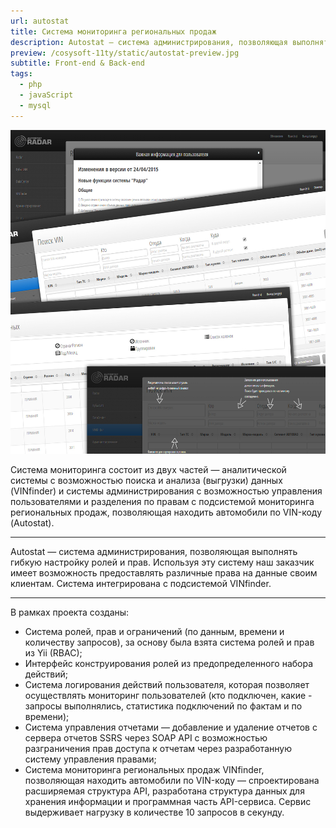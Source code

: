 ```yaml
---
url: autostat
title: Система мониторинга региональных продаж
description: Autostat — система администрирования, позволяющая выполнять гибкую настройку ролей и прав. Используя эту систему наш заказчик имеет возможность предоставлять различные права на данные своим клиентам. Система интегрирована с подсистемой VINfinder.
preview: /cosysoft-11ty/static/autostat-preview.jpg
subtitle: Front-end & Back-end
tags:
  - php
  - javaScript
  - mysql
---
```


<img src="/static/autostat.jpg" alt="autostat" style="max-width: 100%;"/>

<span class="marked__text">Система мониторинга</span> состоит из двух частей — аналитической системы с возможностью поиска и анализа (выгрузки) данных (VINfinder) и системы администрирования с возможностью управления пользователями и разделения по правам с подсистемой мониторинга региональных продаж, позволяющая находить автомобили по VIN-коду (Autostat).

***

Autostat — система администрирования, позволяющая выполнять гибкую настройку ролей и прав. Используя эту систему наш заказчик имеет возможность предоставлять различные права на данные своим клиентам. Система интегрирована с подсистемой VINfinder.

***

В рамках проекта созданы:

* Система ролей, прав и ограничений (по данным, времени и количеству запросов), за основу была взята система ролей и прав из Yii (RBAC);
* Интерфейс конструирования ролей из предопределенного набора действий;
* Система логирования действий пользователя, которая позволяет осуществлять мониторинг пользователей (кто подключен, какие - запросы выполнялись, статистика подключений по фактам и по времени);
* Система управления отчетами — добавление и удаление отчетов с сервера отчетов SSRS через SOAP API с возможностью разграничения прав доступа к отчетам через разработанную систему управления правами;
* Система мониторинга региональных продаж VINfinder, позволяющая находить автомобили по VIN-коду — спроектирована расширяемая структура API, разработана структура данных для хранения информации и программная часть API-сервиса. Сервис выдерживает нагрузку в количестве 10 запросов в секунду.